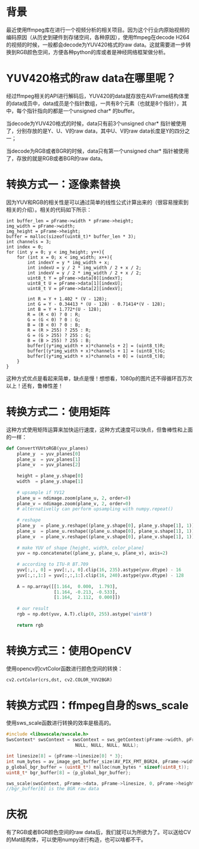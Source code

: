 # 背景
最近使用ffmpeg库在进行一个视频分析的相关项目。因为这个行业内原始视频的编码原因（从历史到硬件到存储空间，各种原因），使用ffmpeg在decode H264的视频的时候，一般都会decode为YUV420格式的raw data。这就需要进一步转换到RGB颜色空间，方便各种python的库或者是神经网络框架做分析。

# YUV420格式的raw data在哪里呢？
经过ffmpeg相关的API进行解码后，YUV420的data就存放在AVFrame结构体里的data成员中，data成员是个指针数组，一共有8个元素（也就是8个指针），其中，每个指针指向的都是一个unsigned char* 的buffer。

当decode为YUV420格式的时候，data只有前3个unsigned char* 指针被使用了，分别存放的是Y、U、V的raw data，其中U、V的raw data长度是Y的四分之一；

当decode为RGB或者BGR的时候，data只有第一个unsigned char* 指针被使用了，存放的就是RGB或者BGR的raw data。

# 转换方式一：逐像素替换
因为YUV和RGB的相关性是可以通过简单的线性公式计算出来的（很容易搜索到相关的介绍）。相关的代码如下所示：
```python3
int buffer_len = pFrame->width * pFrame->height;
img_width = pFrame->width;
img_height = pFrame->height;
buffer = malloc(sizeof(uint8_t)* buffer_len * 3);
int channels = 3;
int index = 0;
for (int y = 0; y < img_height; y++){
    for (int x = 0; x < img_width; x++){
        int indexY = y * img_width + x;
        int indexU = y / 2 * img_width / 2 + x / 2;
        int indexV = y / 2 * img_width / 2 + x / 2;
        uint8_t Y = pFrame->data[0][indexY];
        uint8_t U = pFrame->data[1][indexU];
        uint8_t V = pFrame->data[2][indexV];
        
        int R = Y + 1.402 * (V - 128);
        int G = Y - 0.34413 * (U - 128) - 0.71414*(V - 128);
        int B = Y + 1.772*(U - 128);
        R = (R < 0) ? 0 : R;
        G = (G < 0) ? 0 : G;
        B = (B < 0) ? 0 : B;
        R = (R > 255) ? 255 : R;
        G = (G > 255) ? 255 : G;
        B = (B > 255) ? 255 : B;
        buffer[(y*img_width + x)*channels + 2] = (uint8_t)R;
        buffer[(y*img_width + x)*channels + 1] = (uint8_t)G;
        buffer[(y*img_width + x)*channels + 0] = (uint8_t)B;
    }
}
```
这种方式优点是看起来简单，缺点是慢！想想看，1080p的图片还不得循环百万次以上！还有，鲁棒性差！

# 转换方式二：使用矩阵
这种方式使用矩阵运算来加快运行速度，这种方式速度可以快点，但鲁棒性和上面的一样：
```python
def ConvertYUVtoRGB(yuv_planes)
    plane_y  = yuv_planes[0]
    plane_u  = yuv_planes[1]
    plane_v  = yuv_planes[2]
     
    height = plane_y.shape[0]
    width  = plane_y.shape[1]
     
    # upsample if YV12
    plane_u = ndimage.zoom(plane_u, 2, order=0)
    plane_v = ndimage.zoom(plane_v, 2, order=0)
    # alternativelly can perform upsampling with numpy.repeat()
     
    # reshape
    plane_y  = plane_y.reshape((plane_y.shape[0], plane_y.shape[1], 1))
    plane_u  = plane_u.reshape((plane_u.shape[0], plane_u.shape[1], 1))
    plane_v  = plane_v.reshape((plane_v.shape[0], plane_v.shape[1], 1))
     
    # make YUV of shape [height, width, color_plane]
    yuv = np.concatenate((plane_y, plane_u, plane_v), axis=2)
     
    # according to ITU-R BT.709
    yuv[:,:, 0] = yuv[:,:, 0].clip(16, 235).astype(yuv.dtype) - 16
    yuv[:,:,1:] = yuv[:,:,1:].clip(16, 240).astype(yuv.dtype) - 128
     
    A = np.array([[1.164,  0.000,  1.793],
                  [1.164, -0.213, -0.533],
                  [1.164,  2.112,  0.000]])
     
    # our result
    rgb = np.dot(yuv, A.T).clip(0, 255).astype('uint8')
     
    return rgb
```
# 转换方式三：使用OpenCV
使用opencv的cvtColor函数进行颜色空间的转换：
```python
cv2.cvtColor(crs,dst, cv2.COLOR_YUV2BGR)
```
# 转换方式四：ffmpeg自身的sws_scale
使用sws_scale函数进行转换的效率是极高的。
```c++
#include <libswscale/swscale.h>
SwsContext* swsContext = swsContext = sws_getContext(pFrame->width, pFrame->height, AV_PIX_FMT_YUV420P,pFrame->width, pFrame->height, AV_PIX_FMT_BGR24,
                          NULL, NULL, NULL, NULL);

int linesize[8] = {pFrame->linesize[0] * 3};
int num_bytes = av_image_get_buffer_size(AV_PIX_FMT_BGR24, pFrame->width, pFrame->height, 1);
p_global_bgr_buffer = (uint8_t*) malloc(num_bytes * sizeof(uint8_t));
uint8_t* bgr_buffer[8] = {p_global_bgr_buffer};

sws_scale(swsContext, pFrame->data, pFrame->linesize, 0, pFrame->height, bgr_buffer, linesize);
//bgr_buffer[0] is the BGR raw data
```
# 庆祝
有了RGB或者BGR颜色空间的raw data后，我们就可以为所欲为了。可以送给CV的Mat结构体，可以使用numpy进行构造，也可以啥都不干。
